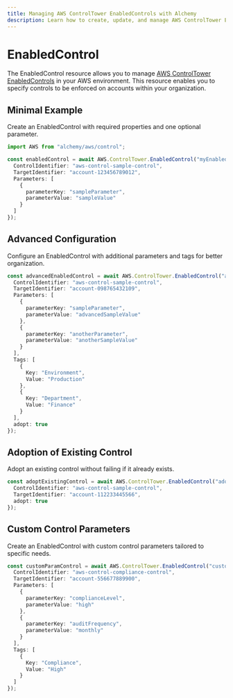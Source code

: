 ```yaml
---
title: Managing AWS ControlTower EnabledControls with Alchemy
description: Learn how to create, update, and manage AWS ControlTower EnabledControls using Alchemy Cloud Control.
---
```


# EnabledControl

The EnabledControl resource allows you to manage [AWS ControlTower EnabledControls](https://docs.aws.amazon.com/controltower/latest/userguide/) in your AWS environment. This resource enables you to specify controls to be enforced on accounts within your organization.

## Minimal Example

Create an EnabledControl with required properties and one optional parameter.

```ts
import AWS from "alchemy/aws/control";

const enabledControl = await AWS.ControlTower.EnabledControl("myEnabledControl", {
  ControlIdentifier: "aws-control-sample-control",
  TargetIdentifier: "account-123456789012",
  Parameters: [
    {
      parameterKey: "sampleParameter",
      parameterValue: "sampleValue"
    }
  ]
});
```

## Advanced Configuration

Configure an EnabledControl with additional parameters and tags for better organization.

```ts
const advancedEnabledControl = await AWS.ControlTower.EnabledControl("advancedEnabledControl", {
  ControlIdentifier: "aws-control-sample-control",
  TargetIdentifier: "account-098765432109",
  Parameters: [
    {
      parameterKey: "sampleParameter",
      parameterValue: "advancedSampleValue"
    },
    {
      parameterKey: "anotherParameter",
      parameterValue: "anotherSampleValue"
    }
  ],
  Tags: [
    {
      Key: "Environment",
      Value: "Production"
    },
    {
      Key: "Department",
      Value: "Finance"
    }
  ],
  adopt: true
});
```

## Adoption of Existing Control

Adopt an existing control without failing if it already exists.

```ts
const adoptExistingControl = await AWS.ControlTower.EnabledControl("adoptExistingControl", {
  ControlIdentifier: "aws-control-sample-control",
  TargetIdentifier: "account-112233445566",
  adopt: true
});
```

## Custom Control Parameters

Create an EnabledControl with custom control parameters tailored to specific needs.

```ts
const customParamControl = await AWS.ControlTower.EnabledControl("customParamControl", {
  ControlIdentifier: "aws-control-compliance-control",
  TargetIdentifier: "account-556677889900",
  Parameters: [
    {
      parameterKey: "complianceLevel",
      parameterValue: "high"
    },
    {
      parameterKey: "auditFrequency",
      parameterValue: "monthly"
    }
  ],
  Tags: [
    {
      Key: "Compliance",
      Value: "High"
    }
  ]
});
```